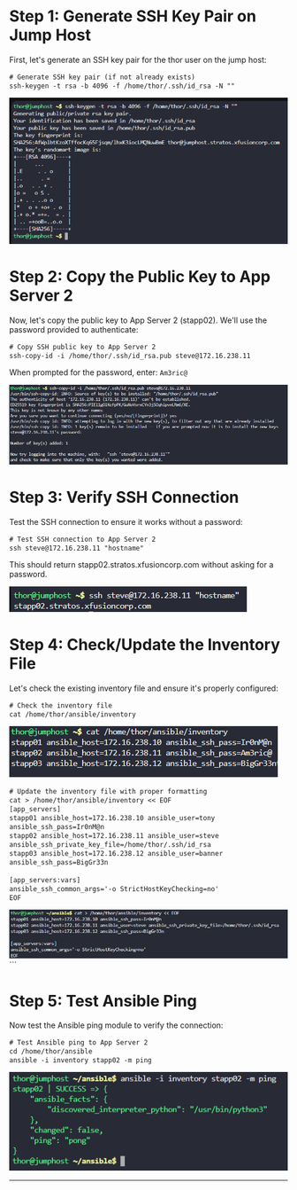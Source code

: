 # Step 1: Generate SSH Key Pair on Jump Host

First, let's generate an SSH key pair for the thor user on the jump host:
```
# Generate SSH key pair (if not already exists)
ssh-keygen -t rsa -b 4096 -f /home/thor/.ssh/id_rsa -N ""
```

![alt text](image.png)

# Step 2: Copy the Public Key to App Server 2

Now, let's copy the public key to App Server 2 (stapp02). We'll use the password provided to authenticate:

```
# Copy SSH public key to App Server 2
ssh-copy-id -i /home/thor/.ssh/id_rsa.pub steve@172.16.238.11
```

When prompted for the password, enter: `Am3ric@`

![alt text](image-1.png)

# Step 3: Verify SSH Connection

Test the SSH connection to ensure it works without a password:

```
# Test SSH connection to App Server 2
ssh steve@172.16.238.11 "hostname"
```

This should return stapp02.stratos.xfusioncorp.com without asking for a password.

![alt text](image-2.png)

# Step 4: Check/Update the Inventory File

Let's check the existing inventory file and ensure it's properly configured:
```
# Check the inventory file
cat /home/thor/ansible/inventory
```

![alt text](image-3.png)


```
# Update the inventory file with proper formatting
cat > /home/thor/ansible/inventory << EOF
[app_servers]
stapp01 ansible_host=172.16.238.10 ansible_user=tony ansible_ssh_pass=Ir0nM@n
stapp02 ansible_host=172.16.238.11 ansible_user=steve ansible_ssh_private_key_file=/home/thor/.ssh/id_rsa
stapp03 ansible_host=172.16.238.12 ansible_user=banner ansible_ssh_pass=BigGr33n

[app_servers:vars]
ansible_ssh_common_args='-o StrictHostKeyChecking=no'
EOF
```

![alt text](image-4.png)```

# Step 5: Test Ansible Ping

Now test the Ansible ping module to verify the connection:
```
# Test Ansible ping to App Server 2
cd /home/thor/ansible
ansible -i inventory stapp02 -m ping
```

![alt text](image-5.png)

***